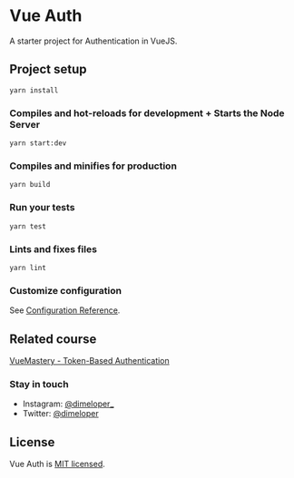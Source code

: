 # Vue Auth

A starter project for Authentication in VueJS.

## Project setup

```
yarn install
```

### Compiles and hot-reloads for development + Starts the Node Server

```
yarn start:dev
```

### Compiles and minifies for production

```
yarn build
```

### Run your tests

```
yarn test
```

### Lints and fixes files

```
yarn lint
```

### Customize configuration

See [Configuration Reference](https://cli.vuejs.org/config/).

## Related course

[VueMastery - Token-Based Authentication](https://www.vuemastery.com/courses/token-based-authentication/user-registration)

### Stay in touch

- Instagram: [@dimeloper\_](https://instagram.com/dimeloper_)
- Twitter: [@dimeloper](https://twitter.com/dimeloper)

## License

Vue Auth is [MIT licensed](LICENSE).
